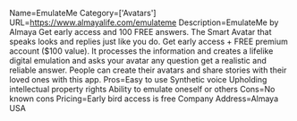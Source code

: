 Name=EmulateMe
Category=['Avatars']
URL=https://www.almayalife.com/emulateme
Description=EmulateMe by Almaya Get early access and 100 FREE answers. The Smart Avatar that speaks looks and replies just like you do. Get early access + FREE premium account ($100 value). It processes the information and creates a lifelike digital emulation and asks your avatar any question get a realistic and reliable answer. People can create their avatars and share stories with their loved ones with this app.
Pros=Easy to use Synthetic voice Upholding intellectual property rights Ability to emulate oneself or others
Cons=No known cons
Pricing=Early bird access is free
Company Address=Almaya USA
